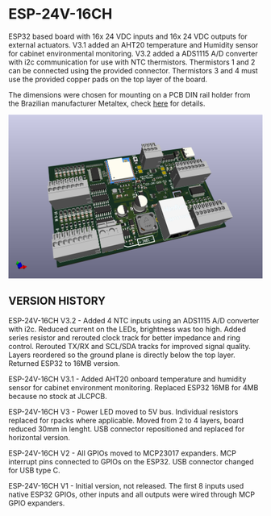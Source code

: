 # ESP-24V-16CH
ESP32 based board with 16x 24 VDC inputs and 16x 24 VDC outputs for external actuators. V3.1 added an AHT20 temperature and Humidity sensor for cabinet environmental monitoring. V3.2 added a ADS1115 A/D converter with i2c communication for use with NTC thermistors. Thermistors 1 and 2 can be connected using the provided connector. Thermistors 3 and 4 must use the provided copper pads on the top layer of the board.

The dimensions were chosen for mounting on a PCB DIN rail holder from the Brazilian manufacturer Metaltex, check [here](https://www.metaltex.com.br/produtos/suportes-para-pci/suportes-para-pci) for details.

![alt text](https://github.com/thermseekr/ESP-24v-16ch/blob/main/V3/esp-24v-16ch-v3.2.0.png "ESP-24V-16CH V3.2")

## VERSION HISTORY

ESP-24V-16CH V3.2 - Added 4 NTC inputs using an ADS1115 A/D converter with i2c. Reduced current on the LEDs, brightness was too high. Added series resistor and rerouted clock track for better impedance and ring control. Rerouted TX/RX and SCL/SDA tracks for improved signal quality. Layers reordered so the ground plane is directly below the top layer. Returned ESP32 to 16MB version.

ESP-24V-16CH V3.1 - Added AHT20 onboard temperature and humidity sensor for cabinet environment monitoring. Replaced ESP32 16MB for 4MB because no stock at JLCPCB.

ESP-24V-16CH V3 - Power LED moved to 5V bus. Individual resistors replaced for rpacks where applicable. Moved from 2 to 4 layers, board reduced 30mm in lenght. USB connector repositioned and replaced for horizontal version.

ESP-24V-16CH V2 - All GPIOs moved to MCP23017 expanders. MCP interrupt pins connected to GPIOs on the ESP32. USB connector changed for USB type C.

ESP-24V-16CH V1 - Initial version, not released. The first 8 inputs used native ESP32 GPIOs, other inputs and all outputs were wired through MCP GPIO expanders.
